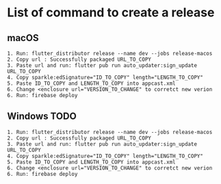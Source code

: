 # List of command to create a release

## macOS
    1. Run: flutter_distributor release --name dev --jobs release-macos 
    2. Copy url : Successfully packaged URL_TO_COPY
    3. Paste url and run: flutter pub run auto_updater:sign_update URL_TO_COPY
    4. Copy sparkle:edSignature="ID_TO_COPY" length="LENGTH_TO_COPY"
    5. Paste ID_TO_COPY and LENGTH_TO_COPY into appcast.xml
    6. Change <enclosure url="VERSION_TO_CHANGE" to corretct new verion
    6. Run: firebase deploy

## Windows TODO
    1. Run: flutter_distributor release --name dev --jobs release-macos 
    2. Copy url : Successfully packaged URL_TO_COPY
    3. Paste url and run: flutter pub run auto_updater:sign_update URL_TO_COPY
    4. Copy sparkle:edSignature="ID_TO_COPY" length="LENGTH_TO_COPY"
    5. Paste ID_TO_COPY and LENGTH_TO_COPY into appcast.xml
    6. Change <enclosure url="VERSION_TO_CHANGE" to corretct new verion
    6. Run: firebase deploy